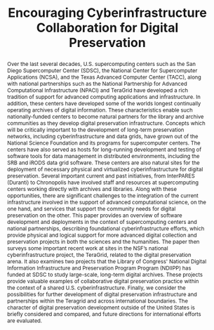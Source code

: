 ---
abstract: 'Over the last several decades, U.S. supercomputing centers such as the
  San Diego Supercomputer Center (SDSC), the National Center for Supercomputer Applications
  (NCSA), and the Texas Advanced Computer Center (TACC), along with national partnerships
  such as the National Partnership for Advanced Computational Infrastructure (NPACI)
  and TeraGrid have developed a rich tradition of support for advanced computing applications
  and infrastructure. In addition, these centers have developed some of the worlds
  longest continually operating archives of digital information. These characteristics
  enable such nationally-funded centers to become natural partners for the library
  and archive communities as they develop digital preservation infrastructure. Concepts
  which will be critically important to the development of long-term preservation
  networks, including cyberinfrastructure and data grids, have grown out of the National
  Science Foundation and its programs for supercomputer centers. The centers have
  also served as hosts for long-running development and testing of software tools
  for data management in distributed environments, including the SRB and iRODS data
  grid software. These centers are also natural sites for the deployment of necessary
  physical and virtualized cyberinfrastructure for digital preservation. Several important
  current and past initiatives, from InterPARES (Duranti) to Chronopolis have involved
  staff and resources at supercomputing centers working directly with archives and
  libraries.

  Along with these opportunities, there are significant challenges to the integration
  of the current infrastructure involved in the support of advanced computational
  science, on the one hand, and services that support the community needs for digital
  preservation on the other. This paper provides an overview of software development
  and deployments in the context of supercomputing centers and national partnerships,
  describing foundational cyberinfrastructure efforts, which provide physical and
  logical support for more advanced digital collection and preservation projects in
  both the sciences and the humanities. The paper then surveys some important recent
  work at sites in the NSF’s national cyberinfrastructure project, the TeraGrid, related
  to the digital preservation arena. It also examines two projects that the Library
  of Congress'' National Digital Information Infrastructure and Preservation Program
  Program (NDIIPP) has funded at SDSC to study large-scale, long-term digital archives.
  These projects provide valuable examples of collaborative digital preservation practice
  within the context of a shared U.S. cyberinfrastructure.

  Finally, we consider the possibilities for further development of digital preservation
  infrastructure and partnerships within the Teragrid and across international boundaries.
  The character of digital preservation development outside of the United States is
  briefly considered and compared, and future directions for international efforts
  are evaluated.'
creators:
- Jordan, Christopher
- McDonald, Robert H.
- Minor, David
- Kozbial, Ardys
date: null
document_url: https://services.phaidra.univie.ac.at/api/object/o:294168/download
grand_parent: iPRES
institutions: []
keywords:
- london
landing_page_url: https://phaidra.univie.ac.at/o:294168
language: eng
layout: publication
license: CC BY-SA 3.0 AT
notes_url: null
parent: iPRES 2008
publication_type: paper
size: 47176
slides_url: null
source_name: iPRES
title: Encouraging Cyberinfrastructure Collaboration for Digital Preservation
year: 2008
---